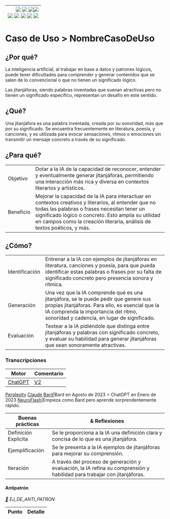 <div align=right>

|[![](https://img.shields.io/badge/-Inicio-FFF?style=flat&logo=Emlakjet&logoColor=black)](/README.md) [![](https://img.shields.io/badge/-Introducción-FFF?style=flat&logo=abbrobotstudio&logoColor=black)](/documentos/intro.md) [![](https://img.shields.io/badge/-Panorámica-FFF?style=flat&logo=openstreetmap&logoColor=black)](/documentos/panoramica.md)[![](https://img.shields.io/badge/-Modelos_de_lenguaje-FFF?style=flat&logo=LiveChat&logoColor=black)](/documentos/LLMs.md)<br>  [![](https://img.shields.io/badge/-Prompts-FFF?style=flat&logo=Proton&logoColor=black)](/documentos/prompts/README.md) [![](https://img.shields.io/badge/-Ing,_de_prompts-FFF?style=flat&logo=googleearthengine&logoColor=black)](/documentos/ingenieriaDePrompts/README.md) [![](https://img.shields.io/badge/-Patrones-FFF?style=flat&logo=textpattern&logoColor=black)](/documentos/ingenieriaDePrompts/patrones/README.md) [![](https://img.shields.io/badge/8vP-FFF?style=flat&logo=v8&logoColor=black)](/documentos/prompts/mejoresPracticas/8virtudesDelPrompting.md) [![](https://img.shields.io/badge/-Casos_de_uso-FFF?style=flat&logo=gitbook&logoColor=black)](/documentos/casosDeUso/README.md)|
|-:|

</div>

# Caso de Uso > NombreCasoDeUso

## ¿Por qué?

La inteligencia artificial, al trabajar en base a datos y patrones lógicos, puede tener dificultades para comprender y generar contenidos que se salen de lo convencional o que no tienen un significado lógico. 

Las jitanjáforas, siendo palabras inventadas que suenan atractivas pero no tienen un significado específico, representan un desafío en este sentido.

## ¿Qué?

Una jitanjáfora es una palabra inventada, creada por su sonoridad, más que por su significado. Se encuentra frecuentemente en literatura, poesía, y canciones, y es utilizada para evocar sensaciones, ritmos o emociones sin transmitir un mensaje concreto a través de su significado.

## ¿Para qué?

| | |
|-|-|
Objetivo|Dotar a la IA de la capacidad de reconocer, entender y eventualmente generar jitanjáforas, permitiendo una interacción más rica y diversa en contextos literarios y artísticos.
Beneficio|Mejorar la capacidad de la IA para interactuar en contextos creativos y literarios, al entender que no todas las palabras o frases necesitan tener un significado lógico o concreto. Esto amplía su utilidad en campos como la creación literaria, análisis de textos poéticos, y más.

## ¿Cómo?

| | |
|-|-|
Identificación|Entrenar a la IA con ejemplos de jitanjáforas en literatura, canciones y poesía, para que pueda identificar estas palabras o frases por su falta de significado concreto pero presencia sonora y rítmica.
Generación|Una vez que la IA comprende qué es una jitanjáfora, se le puede pedir que genere sus propias jitanjáforas. Para ello, es esencial que la IA comprenda la importancia del ritmo, sonoridad y cadencia, en lugar de significado.
Evaluación|Testear a la IA pidiéndole que distinga entre jitanjáforas y palabras con significado concreto, y evaluar su habilidad para generar jitanjáforas que sean sonoramente atractivas.

### Transcripciones 

|Motor|Comentario|
|-|-|
[ChatGPT](https://twitter.com/mmasias/status/1612595396596875266)|[V2](https://twitter.com/mmasias/status/1636138976770703360)
[Perplexity](https://www.perplexity.ai/search/dffeb012-7569-4f71-b53b-4ab5110c1278?s=c)
[Claude](https://claude.ai/chat/4dd7ed72-6678-4dc1-a228-287489857c78)
[Bard](https://g.co/bard/share/3957a83820f6)|Bard en Agosto de 2023 = ChatGPT en Enero de 2023
[NeuroFlash](https://app.neuro-flash.com/ai-writer/090e2f08d3631012b28c6796040d9f5c/preview)|Empieza como Bard pero aprende sorprendentemente rápido.

|Buenas prácticas|& Reflexiones
|-|-|
Definición Explicita|Se le proporciona a la IA una definición clara y concisa de lo que es una jitanjáfora.
Ejemplificación|Se le presenta a la IA ejemplos de jitanjáforas para mejorar su comprensión.
Iteración|A través del proceso de generación y evaluación, la IA refina su comprensión y habilidad para trabajar con jitanjáforas.

#### Antipatrón

*[:link:]() EJ_DE_ANTI_PATRON*

|Punto|Detalle|
|-|-|
